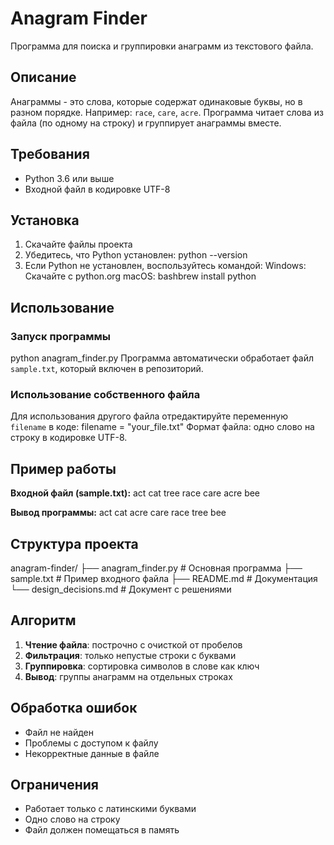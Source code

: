 # Anagram Finder
Программа для поиска и группировки анаграмм из текстового файла.

## Описание
Анаграммы - это слова, которые содержат одинаковые буквы, но в разном порядке. Например: `race`, `care`, `acre`.
Программа читает слова из файла (по одному на строку) и группирует анаграммы вместе.

## Требования
- Python 3.6 или выше
- Входной файл в кодировке UTF-8

## Установка
1. Скачайте файлы проекта
2. Убедитесь, что Python установлен:
   python --version
3. Если Python не установлен, воспользуйтесь командой:
Windows: Скачайте с python.org
macOS: bashbrew install python

## Использование

### Запуск программы
python anagram_finder.py
Программа автоматически обработает файл `sample.txt`, который включен в репозиторий.

### Использование собственного файла

Для использования другого файла отредактируйте переменную `filename` в коде:
filename = "your_file.txt"
Формат файла: одно слово на строку в кодировке UTF-8.

## Пример работы

**Входной файл (sample.txt):**
act
cat
tree
race
care
acre
bee


**Вывод программы:**
act cat
acre care race
tree
bee

## Структура проекта
anagram-finder/
├── anagram_finder.py    # Основная программа
├── sample.txt          # Пример входного файла
├── README.md           # Документация
└── design_decisions.md # Документ с решениями

## Алгоритм
1. **Чтение файла**: построчно с очисткой от пробелов
2. **Фильтрация**: только непустые строки с буквами
3. **Группировка**: сортировка символов в слове как ключ
4. **Вывод**: группы анаграмм на отдельных строках

## Обработка ошибок
- Файл не найден
- Проблемы с доступом к файлу
- Некорректные данные в файле

## Ограничения
- Работает только с латинскими буквами
- Одно слово на строку
- Файл должен помещаться в память
